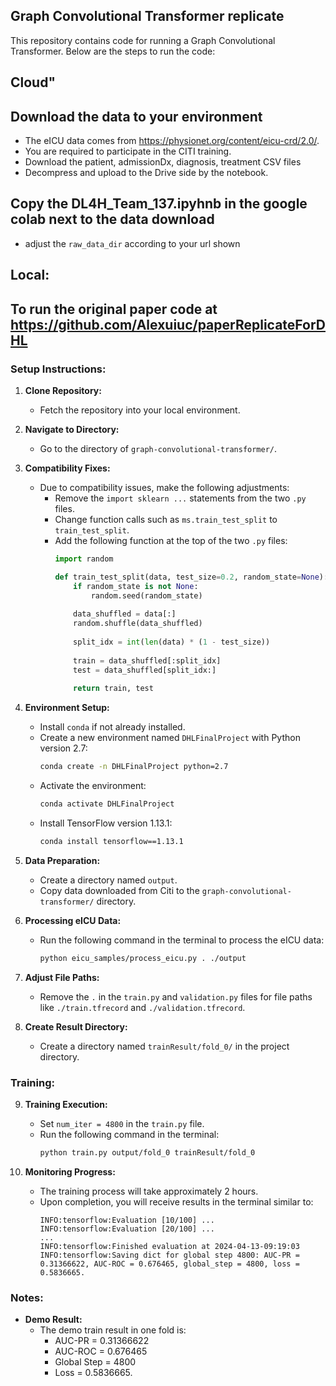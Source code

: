 ## Graph Convolutional Transformer replicate

This repository contains code for running a Graph Convolutional Transformer. Below are the steps to run the code:


## Cloud"
## Download the data to your environment
- The eICU data comes from https://physionet.org/content/eicu-crd/2.0/.
- You are required to participate in the CITI training.
- Download the patient, admissionDx, diagnosis, treatment CSV files
- Decompress and upload to the Drive side by the notebook.
  
## Copy the DL4H_Team_137.ipyhnb in the google colab next to the data download
- adjust the `raw_data_dir` according to your url shown

## Local:
## To run the original paper code at https://github.com/Alexuiuc/paperReplicateForDHL
### Setup Instructions:

1. **Clone Repository:** 
    - Fetch the repository into your local environment.

2. **Navigate to Directory:** 
    - Go to the directory of `graph-convolutional-transformer/`.

3. **Compatibility Fixes:** 
    - Due to compatibility issues, make the following adjustments:
        - Remove the `import sklearn ...` statements from the two `.py` files.
        - Change function calls such as `ms.train_test_split` to `train_test_split`.
        - Add the following function at the top of the two `.py` files:
            ```python
            import random
            
            def train_test_split(data, test_size=0.2, random_state=None):
                if random_state is not None:
                    random.seed(random_state)
                
                data_shuffled = data[:]
                random.shuffle(data_shuffled)
                
                split_idx = int(len(data) * (1 - test_size))
                
                train = data_shuffled[:split_idx]
                test = data_shuffled[split_idx:]
                
                return train, test
            ```

4. **Environment Setup:** 
    - Install `conda` if not already installed.
    - Create a new environment named `DHLFinalProject` with Python version 2.7:
        ```bash
        conda create -n DHLFinalProject python=2.7
        ```
    - Activate the environment:
        ```bash
        conda activate DHLFinalProject
        ```
    - Install TensorFlow version 1.13.1:
        ```bash
        conda install tensorflow==1.13.1
        ```

5. **Data Preparation:** 
    - Create a directory named `output`.
    - Copy data downloaded from Citi to the `graph-convolutional-transformer/` directory.

6. **Processing eICU Data:** 
    - Run the following command in the terminal to process the eICU data:
        ```bash
        python eicu_samples/process_eicu.py . ./output
        ```

7. **Adjust File Paths:** 
    - Remove the `.` in the `train.py` and `validation.py` files for file paths like `./train.tfrecord` and `./validation.tfrecord`.

8. **Create Result Directory:** 
    - Create a directory named `trainResult/fold_0/` in the project directory.

### Training:

9. **Training Execution:** 
    - Set `num_iter = 4800` in the `train.py` file.
    - Run the following command in the terminal:
        ```bash
        python train.py output/fold_0 trainResult/fold_0
        ```

10. **Monitoring Progress:** 
    - The training process will take approximately 2 hours.
    - Upon completion, you will receive results in the terminal similar to:
        ```
        INFO:tensorflow:Evaluation [10/100] ...
        INFO:tensorflow:Evaluation [20/100] ...
        ...
        INFO:tensorflow:Finished evaluation at 2024-04-13-09:19:03
        INFO:tensorflow:Saving dict for global step 4800: AUC-PR = 0.31366622, AUC-ROC = 0.676465, global_step = 4800, loss = 0.5836665.
        ```

### Notes:

- **Demo Result:**
    - The demo train result in one fold is: 
        - AUC-PR = 0.31366622
        - AUC-ROC = 0.676465
        - Global Step = 4800
        - Loss = 0.5836665.


